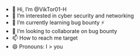 - 👋 Hi, I’m @VikTor01-H
- 👀 I’m interested in cyber security and networking
- 🌱 I’m currently learning bug bounty ⚡
- 💞️ I’m looking to collaborate on bug bounty
- 📫 How to reach me target
- 😄 Pronouns: I > you
 

<!---
VikTor01-H/VikTor01-H is a ✨ special ✨ repository because its `README.md` (this file) appears on your GitHub profile.
You can click the Preview link to take a look at your changes.
--->
